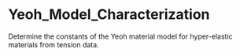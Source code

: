 # Yeoh_Model_Characterization
Determine the constants of the Yeoh material model for hyper-elastic materials from tension data. 
